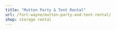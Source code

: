 ```yaml
---
title: "Mutton Party & Tent Rental"
url: /fort-wayne/mutton-party-and-tent-rental/
shop: storage rental
---
```

